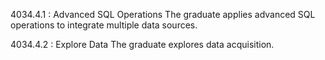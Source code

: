 4034.4.1 : Advanced SQL Operations
The graduate applies advanced SQL operations to integrate multiple data sources.

4034.4.2 : Explore Data
The graduate explores data acquisition.
